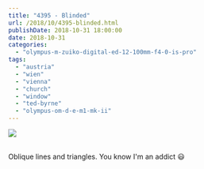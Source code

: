 ```yaml
---
title: "4395 - Blinded"
url: /2018/10/4395-blinded.html
publishDate: 2018-10-31 18:00:00
date: 2018-10-31
categories: 
  - "olympus-m-zuiko-digital-ed-12-100mm-f4-0-is-pro"
tags: 
  - "austria"
  - "wien"
  - "vienna"
  - "church"
  - "window"
  - "ted-byrne"
  - "olympus-om-d-e-m1-mk-ii"
---
```

<div class="container">
<div class="center"><a target="_blank" href="https://d25zfm9zpd7gm5.cloudfront.net/1200x1200/2017/20170802_172324_lr.jpg"><img class="webfeedsFeaturedVisual" src="https://d25zfm9zpd7gm5.cloudfront.net/0600x0600/2017/20170802_172324_lr.jpg" /></a></div>
</div>
<br />

Oblique lines and triangles. You know I'm an addict :smiley:
